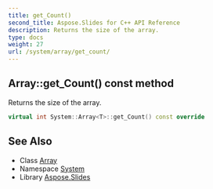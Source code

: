 ```yaml
---
title: get_Count()
second_title: Aspose.Slides for C++ API Reference
description: Returns the size of the array.
type: docs
weight: 27
url: /system/array/get_count/
---
```

## Array::get_Count() const method


Returns the size of the array.

```cpp
virtual int System::Array<T>::get_Count() const override
```

## See Also

* Class [Array](../)
* Namespace [System](../../)
* Library [Aspose.Slides](../../../)